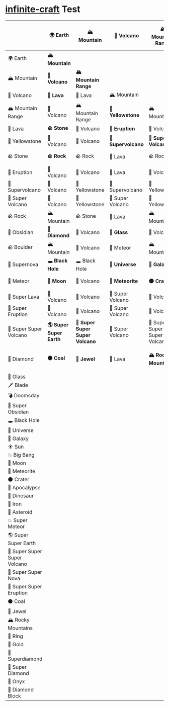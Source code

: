 [infinite-craft](https://neal.fun/infinite-craft/) Test
========================

|                     |🌍 Earth       |🏔️ Mountain           |🌋 Volcano          |🏔️ Mountain Range   |🌋 Lava          |🌋 Yellowstone |🪨 Stone       |🌋 Eruption         |🌋 Supervolcano            |🌋 Super Volcano    |🪨 Rock         |🔪 Obsidian   |🪨 Boulder       |🌠 Supernova|💫 Meteor           |🌋 Super Lava  |🌋 Super Eruption|🌋 Super Super Volcano|💎 Diamond|🥃 Glass|🗡️ Blade|💣 Doomsday|🔮 Super Obsidian|🕳️ Black Hole|🌌 Universe|🌌 Galaxy|☀️ Sun|💥 Big Bang|🌙 Moon|💫 Meteorite|🌑 Crater|🌋 Apocalypse|🦖 Dinosaur|🔨 Iron|💫 Asteroid|💥 Super Meteor|🌎 Super Super Earth|🌋 Super Super Super Volcano|🌌 Super Super Nova|🌋 Super Super Eruption|⚫️ Coal|💎 Jewel|🏔️ Rocky Mountains|💍 Ring|💛 Gold|💎 Superdiamond|💎 Super Diamond|🔮 Onyx|💎 Diamond Block|
|---------------------|----------------|----------------------|--------------------|---------------------|------------------|---------------|--------------|---------------------|----------------------------|--------------------|---------------|--------------|----------------|-------------|--------------------|----------------|-----------------|-----------------------|----------|--------|---------|-----------|------------------|-------------|------------|---------|-------|-----------|--------|------------|----------|-------------|------------|-------|------------|---------------|--------------------|-----------------------------|-------------------|------------------------|--------|--------|-------------------|-------|-------|----------------|----------------|--------|----------------|
|🌍 Earth             |**🏔️ Mountain**|                      |                    |                     |                  |               |              |                     |                            |                    |               |              |                |             |                    |                |                 |                       |          |        |         |           |                  |             |            |         |       |           |        |            |          |             |            |       |            |               |                    |                             |                   |                        |        |        |                   |       |       |                |                |        |                |
|🏔️ Mountain          |**🌋 Volcano** |**🏔️ Mountain Range**|                    |                      |                  |               |              |                    |                            |                     |              |              |                |             |                    |                |                 |                        |          |        |         |           |                  |             |            |         |       |           |        |            |          |             |            |       |            |               |                    |                             |                   |                        |        |        |                   |       |       |                |                |        |                |
|🌋 Volcano           |**🌋 Lava**    |🌋 Lava              |🏔️ Mountain         |                     |                  |               |               |                    |                            |                    |               |              |               |             |                    |                |                 |                        |          |        |         |           |                  |             |            |         |       |           |        |            |          |             |            |       |            |               |                    |                             |                   |                        |        |        |                   |       |       |                |                |        |                |
|🏔️ Mountain Range    |🌋 Volcano     |🏔️ Mountain Range    |**🌋 Yellowstone**  |🏔️ Mountain          |                  |               |              |                     |                           |                     |              |              |                |             |                    |                |                 |                        |          |        |         |           |                  |             |            |         |       |           |        |            |          |             |            |       |            |               |                    |                             |                   |                        |        |        |                   |       |       |                |                |        |                |
|🌋 Lava              |**🪨 Stone**    |🌋 Volcano           |**🌋 Eruption**     |🌋 Volcano           |🌋 Volcano        |               |              |                     |                           |                     |              |              |                |             |                    |                |                 |                        |          |        |         |           |                  |             |            |         |       |           |        |            |          |             |            |       |            |               |                    |                             |                   |                        |        |        |                   |       |       |                |                |        |                |
|🌋 Yellowstone       |🌋 Volcano     |🌋 Volcano           |**🌋 Supervolcano** |**🌋 Super Volcano** |🌋 Supervolcano  |🌋 Yellowstone |              |                     |                           |                     |              |              |                |             |                    |                |                 |                        |          |        |         |           |                  |             |            |         |       |           |        |            |          |             |            |       |            |               |                    |                             |                   |                        |        |        |                   |       |       |                |                |        |                |
|🪨 Stone               |**🪨 Rock**     |🪨 Rock                |🌋 Lava             |🪨 Rock               |**🔪 Obsidian**   |🌋 Volcano     |**🪨 Boulder** |                     |                          |                      |              |              |                |             |                    |                |                 |                       |          |        |         |           |                  |             |            |         |       |           |        |            |          |             |            |       |            |               |                    |                             |                   |                        |        |        |                   |       |       |                |                |        |                |
|🌋 Eruption          |🌋 Volcano     |🌋 Volcano           |🌋 Lava             |🌋 Volcano           |🌋 Volcano       |🌋 Supervolcano|🌋 Volcano    |🌋 Volcano          |                           |                     |              |              |                |             |                    |                |                 |                       |          |        |         |           |                  |             |            |         |       |           |        |            |          |             |            |       |            |               |                    |                             |                   |                        |        |        |                   |       |       |                |                |        |                |
|🌋 Supervolcano      |🌋 Volcano     |🌋 Yellowstone       |🌋 Supervolcano     |🌋 Yellowstone       |**🌠 Supernova** |🌋 Supervolcano |**💫 Meteor**|🌋 Yellowstone       |🌋 Supervolcano           |                     |              |              |                |             |                    |                |                 |                       |          |        |         |           |                  |             |            |         |       |           |        |            |          |             |            |       |            |               |                    |                             |                   |                        |        |        |                   |       |       |                |                |        |                |
|🌋 Super Volcano     |🌋 Volcano     |🌋 Yellowstone       |🌋 Super Volcano    |🌋 Yellowstone       |**🌋 Super Lava**|🌋 Super Volcano|💫 Meteor    |**🌋 Super Eruption**|**🌋 Super Super Volcano**|🌋 Volcano          |              |              |                |             |                    |                |                 |                       |          |        |         |           |                  |             |            |         |       |           |        |            |          |             |            |       |            |               |                    |                             |                   |                        |        |        |                   |       |       |                |                |        |                |
|🪨 Rock                |🏔️ Mountain    |🪨 Stone               |🌋 Lava             |🏔️ Mountain         |🌋 Volcano        |🌋 Volcano      |🪨 Boulder     |🌋 Volcano           |💫 Meteor                 |💫 Meteor           |🪨 Stone       |              |                |             |                   |                |                 |                       |          |        |         |           |                  |             |            |         |       |           |        |            |          |             |            |       |            |               |                    |                             |                   |                        |        |        |                   |       |       |                |                |        |                |
|🔪 Obsidian           |**💎 Diamond**|🌋 Volcano            |**🥃 Glass**        |🌋 Volcano           |🪨 Stone           |🌋 Volcano      |**🗡️ Blade**  |🌋 Volcano          |**💣 Doomsday**           |**🔮 Super Obsidian**|🪨 Stone       |🔪 Obsidian  |                 |             |                   |                |                 |                       |          |        |         |           |                  |             |            |         |       |           |        |            |          |             |            |       |            |               |                    |                             |                   |                        |        |        |                   |       |       |                |                |        |                |
|🪨 Boulder             |🏔️ Mountain    |🌋 Volcano           |💫 Meteor           |🏔️ Mountain          |🌋 Volcano       |🌋 Volcano      |🪨 Rock        |🌋 Volcano           |💫 Meteor                  |💫 Meteor           |🏔️ Mountain  |🪨 Stone       |🏔️ Mountain     |             |                   |                |                 |                       |          |        |         |           |                  |             |            |         |       |           |        |            |          |             |            |       |            |               |                    |                             |                   |                        |        |        |                   |       |       |                |                |        |                |
|🌠 Supernova          |**🕳️ Black Hole**|🕳️ Black Hole      |**🌌 Universe**     |**🌌 Galaxy**        |**☀️ Sun**       |🌋 Supervolcano |🕳️ Black Hole|**💥 Big Bang**      |🌠 Supernova               |🌠 Supernova         |🕳️ Black Hole|🕳️ Black Hole|🕳️ Black Hole   |🕳️ Black Hole|                   |                |                 |                       |          |        |         |           |                  |             |            |         |       |           |        |            |          |             |            |       |            |               |                    |                             |                   |                        |        |        |                   |       |       |                |                |        |                |
|💫 Meteor             |**🌙 Moon**    |🌋 Volcano          |**💫 Meteorite**     |**🌑 Crater**        |🌋 Volcano       |🌋 Supervolcano |💫 Meteorite |🌋 Volcano           |**🌋 Apocalypse**         |**🦖 Dinosaur**       |💫 Meteorite|**🔨 Iron**   |**💫 Asteroid**|🕳️ Black Hole|💫 Meteorite      |                 |                 |                       |          |        |         |           |                  |             |            |         |       |           |        |            |          |             |            |       |            |               |                    |                             |                   |                        |        |        |                   |       |       |                |                |        |                |
|🌋 Super Lava         |🌋 Volcano     |🌋 Volcano          |🌋 Super Volcano    |🌋 Volcano            |🌋 Super Lava    |🌋 Super Volcano|🔪 Obsidian  |🌋 Volcano          |🌋 Supervolcano           |🌋 Super Eruption     |🌋 Volcano  |🔮 Super Obsidian|🌋 Volcano  |🌠 Supernova |**💥 Super Meteor**|🌋 Super Volcano|                 |                       |          |        |         |           |                  |             |            |         |       |           |        |            |          |             |            |       |            |               |                    |                             |                   |                        |        |        |                   |       |       |                |                |        |                |
|🌋 Super Eruption     |🌋 Volcano     |🌋 Volcano          |🌋 Super Volcano    |🌋 Volcano            |🌋 Volcano       |🌋 Super Volcano|🌋 Volcano   |🌋 Super Volcano   |🌋 Super Eruption          |🌋 Super Eruption     |🌋 Volcano  |🌋 Volcano    |🌋 Volcano    |💥 Big Bang  |🌋 Volcano         |🌋 Super Volcano|🌋 Volcano       |                       |          |        |         |           |                  |             |            |         |       |           |        |            |          |             |            |       |            |               |                    |                             |                   |                        |        |        |                   |       |       |                |                |        |                |
|🌋 Super Super Volcano|**🌎 Super Super Earth**|**🌋 Super Super Super Volcano**|🌋 Super Volcano|🌋 Super Super Super Volcano|🌋 Super Super Super Volcano|🌋 Super Super Super Volcano|💫 Meteor|🌋 Super Super Super Volcano|🌋 Super Super Super Volcano|🌋 Super Super Super Volcano|🌋 Super Super Super Volcano|🌋 Super Super Super Volcano|💫 Meteor|**🌌 Super Super Nova**|🌋 Super Super Super Volcano|🌋 Super Super Super Volcano|**🌋 Super Super Eruption**|🌋 Super Super Super Volcano|||||||||||||         |             |            |       |            |               |                    |                             |                   |                        |        |        |                   |       |       |                |                |        |                |
|💎 Diamond            |**⚫️ Coal**   |**💎 Jewel**         |🌋 Lava             |**🏔️ Rocky Mountains**|**💍 Ring**       |**💛 Gold**   |💎 Jewel      |🌋 Volcano          |**💎 Superdiamond**        |**💎 Super Diamond** |💎 Jewel     |**🔮 Onyx**  |💎 Diamond      |🕳️ Black Hole|💫 Meteorite       |💎 Super Diamond|💎 Super Diamond |🌋 Super Super Super Volcano|**💎 Diamond Block**|| |           |                  |             |            |         |       |           |        |            |          |             |            |       |            |               |                    |                             |                   |                        |        |        |                   |       |       |                |                |        |                |
|🥃 Glass              |               |                     |                     |                      |                  |               |              |                     |                            |                     |             |              |                |             |                    |                 |                 |                       |          |        |         |           |                  |             |            |         |       |           |        |            |          |             |            |       |            |               |                    |                             |                   |                        |        |        |                   |       |       |                |                |        |                |
|🗡️ Blade              |               |                     |                     |                      |                  |               |              |                     |                            |                     |             |              |                |             |                    |                 |                 |                       |          |        |         |           |                  |             |            |         |       |           |        |            |          |             |            |       |            |               |                    |                             |                   |                        |        |        |                   |       |       |                |                |        |                |
|💣 Doomsday           |               |                     |                     |                      |                  |               |              |                     |                            |                     |             |              |                |             |                    |                 |                 |                       |          |        |         |           |                  |             |            |         |       |           |        |            |          |             |            |       |            |               |                    |                             |                   |                        |        |        |                   |       |       |                |                |        |                |
|🔮 Super Obsidian     |               |                     |                     |                      |                  |               |              |                     |                            |                     |             |              |                |             |                    |                 |                 |                       |          |        |         |           |                  |             |            |         |       |           |        |            |          |             |            |       |            |               |                    |                             |                   |                        |        |        |                   |       |       |                |                |        |                |
|🕳️ Black Hole         |               |                     |                     |                      |                  |               |              |                     |                            |                     |             |              |                |             |                    |                 |                 |                       |          |        |         |           |                  |             |            |         |       |           |        |            |          |             |            |       |            |               |                    |                             |                   |                        |        |        |                   |       |       |                |                |        |                |
|🌌 Universe           |               |                     |                     |                      |                  |               |              |                     |                            |                     |             |              |                |             |                    |                 |                 |                       |          |        |         |           |                  |             |            |         |       |           |        |            |          |             |            |       |            |               |                    |                             |                   |                        |        |        |                   |       |       |                |                |        |                |
|🌌 Galaxy             |               |                     |                     |                      |                  |               |              |                     |                            |                     |             |              |                |             |                    |                 |                 |                       |          |        |         |           |                  |             |            |         |       |           |        |            |          |             |            |       |            |               |                    |                             |                   |                        |        |        |                   |       |       |                |                |        |                |
|☀️ Sun                |               |                     |                     |                      |                  |               |              |                     |                            |                     |             |              |                |             |                    |                 |                 |                       |          |        |         |           |                  |             |            |         |       |           |        |            |          |             |            |       |            |               |                    |                             |                   |                        |        |        |                   |       |       |                |                |        |                |
|💥 Big Bang           |               |                     |                     |                      |                  |               |              |                     |                            |                     |             |              |                |             |                    |                 |                 |                       |          |        |         |           |                  |             |            |         |       |           |        |            |          |             |            |       |            |               |                    |                             |                   |                        |        |        |                   |       |       |                |                |        |                |
|🌙 Moon               |               |                     |                     |                      |                  |               |              |                     |                            |                     |             |              |                |             |                    |                 |                 |                       |          |        |         |           |                  |             |            |         |       |           |        |            |          |             |            |       |            |               |                    |                             |                   |                        |        |        |                   |       |       |                |                |        |                |
|💫 Meteorite          |               |                     |                     |                      |                  |               |              |                     |                            |                     |             |              |                |             |                    |                 |                 |                       |          |        |         |           |                  |             |            |         |       |           |        |            |          |             |            |       |            |               |                    |                             |                   |                        |        |        |                   |       |       |                |                |        |                |
|🌑 Crater             |               |                     |                     |                      |                  |               |              |                     |                            |                     |             |              |                |             |                    |                 |                 |                       |          |        |         |           |                  |             |            |         |       |           |        |            |          |             |            |       |            |               |                    |                             |                   |                        |        |        |                   |       |       |                |                |        |                |
|🌋 Apocalypse         |               |                     |                     |                      |                  |               |              |                     |                            |                     |             |              |                |             |                    |                 |                 |                       |          |        |         |           |                  |             |            |         |       |           |        |            |          |             |            |       |            |               |                    |                             |                   |                        |        |        |                   |       |       |                |                |        |                |
|🦖 Dinosaur           |               |                     |                     |                      |                  |               |              |                     |                            |                     |             |              |                |             |                    |                 |                 |                       |          |        |         |           |                  |             |            |         |       |           |        |            |          |             |            |       |            |               |                    |                             |                   |                        |        |        |                   |       |       |                |                |        |                |
|🔨 Iron               |               |                     |                     |                      |                  |               |              |                     |                            |                     |             |              |                |             |                    |                 |                 |                       |          |        |         |           |                  |             |            |         |       |           |        |            |          |             |            |       |            |               |                    |                             |                   |                        |        |        |                   |       |       |                |                |        |                |
|💫 Asteroid           |               |                     |                     |                      |                  |               |              |                     |                            |                     |             |              |                |             |                    |                 |                 |                       |          |        |         |           |                  |             |            |         |       |           |        |            |          |             |            |       |            |               |                    |                             |                   |                        |        |        |                   |       |       |                |                |        |                |
|💥 Super Meteor       |               |                     |                     |                      |                  |               |              |                     |                            |                     |             |              |                |             |                    |                 |                 |                       |          |        |         |           |                  |             |            |         |       |           |        |            |          |             |            |       |            |               |                    |                             |                   |                        |        |        |                   |       |       |                |                |        |                |
|🌎 Super Super Earth  |               |                     |                     |                      |                  |               |              |                     |                            |                     |             |              |                |             |                    |                 |                 |                       |          |        |         |           |                  |             |            |         |       |           |        |            |          |             |            |       |            |               |                    |                             |                   |                        |        |        |                   |       |       |                |                |        |                |
|🌋 Super Super Super Volcano|         |                     |                     |                      |                  |               |              |                     |                            |                     |             |              |                |             |                    |                 |                 |                       |          |        |         |           |                  |             |            |         |       |           |        |            |          |             |            |       |            |               |                    |                             |                   |                        |        |        |                   |       |       |                |                |        |                |
|🌌 Super Super Nova  |                |                     |                     |                      |                  |               |              |                     |                            |                     |             |              |                |             |                    |                 |                 |                       |          |        |         |           |                  |             |            |         |       |           |        |            |          |             |            |       |            |               |                    |                             |                   |                        |        |        |                   |       |       |                |                |        |                |
|🌋 Super Super Eruption|              |                     |                     |                      |                  |               |              |                     |                            |                     |             |              |                |             |                    |                 |                 |                       |          |        |         |           |                  |             |            |         |       |           |        |            |          |             |            |       |            |               |                    |                             |                   |                        |        |        |                   |       |       |                |                |        |                |
|⚫️ Coal                |              |                     |                     |                      |                  |               |              |                     |                            |                     |             |              |                |             |                    |                 |                 |                       |          |        |         |           |                  |             |            |         |       |           |        |            |          |             |            |       |            |               |                    |                             |                   |                        |        |        |                   |       |       |                |                |        |                |
|💎 Jewel               |              |                     |                     |                      |                  |               |              |                     |                            |                     |             |              |                |             |                    |                 |                 |                       |          |        |         |           |                  |             |            |         |       |           |        |            |          |             |            |       |            |               |                    |                             |                   |                        |        |        |                   |       |       |                |                |        |                |
|🏔️ Rocky Mountains     |              |                     |                     |                      |                  |               |              |                     |                            |                     |             |              |                |             |                    |                 |                 |                       |          |        |         |           |                  |             |            |         |       |           |        |            |          |             |            |       |            |               |                    |                             |                   |                        |        |        |                   |       |       |                |                |        |                |
|💍 Ring                 |              |                     |                     |                      |                  |               |              |                     |                            |                     |             |              |                |             |                    |                 |                 |                       |          |        |         |           |                  |             |            |         |       |           |        |            |          |             |            |       |            |               |                    |                             |                   |                        |        |        |                   |       |       |                |                |        |                |
|💛 Gold                |              |                     |                     |                      |                  |               |              |                     |                            |                     |             |              |                |             |                    |                 |                 |                       |          |        |         |           |                  |             |            |         |       |           |        |            |          |             |            |       |            |               |                    |                             |                   |                        |        |        |                   |       |       |                |                |        |                |
|💎 Superdiamond        |              |                     |                     |                      |                  |               |              |                     |                            |                     |             |              |                |             |                    |                 |                 |                       |          |        |         |           |                  |             |            |         |       |           |        |            |          |             |            |       |            |               |                    |                             |                   |                        |        |        |                   |       |       |                |                |        |                |
|💎 Super Diamond       |              |                     |                     |                      |                  |               |              |                     |                            |                     |             |              |                |             |                    |                 |                 |                       |          |        |         |           |                  |             |            |         |       |           |        |            |          |             |            |       |            |               |                    |                             |                   |                        |        |        |                   |       |       |                |                |        |                |
|🔮 Onyx                |              |                     |                     |                      |                  |               |              |                     |                            |                     |             |              |                |             |                    |                 |                 |                       |          |        |         |           |                  |             |            |         |       |           |        |            |          |             |            |       |            |               |                    |                             |                   |                        |        |        |                   |       |       |                |                |        |                |
|💎 Diamond Block       |              |                     |                     |                      |                  |               |              |                     |                            |                     |             |              |                |             |                    |                 |                 |                       |          |        |         |           |                  |             |            |         |       |           |        |            |          |             |            |       |            |               |                    |                             |                   |                        |        |        |                   |       |       |                |                |        |                |
